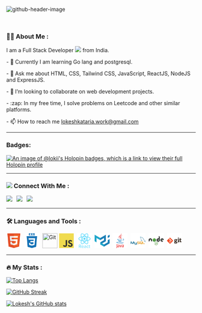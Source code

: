 ![github-header-image](https://github.com/Lok-ii/Lok-ii/assets/129180844/3dd25591-999d-4308-a848-a9bff63b05f5)

<img src="https://komarev.com/ghpvc/?username=lok-ii&style=flat-square&color=blue" alt=""/>


### :man_technologist: About Me :
<p>I am a Full Stack Developer <img src="https://media.giphy.com/media/WUlplcMpOCEmTGBtBW/giphy.gif" width="30"> from India.</p>
    <p>- 💬 Currently I am learning Go lang and postgresql.</p>
    <p>- 💬 Ask me about HTML, CSS, Tailwind CSS, JavaScript, ReactJS, NodeJS and ExpressJS.</p>
    <p>- 💞️ I’m looking to collaborate on web development projects.</p>  
    <p>- :zap: In my free time, I solve problems on Leetcode and other similar platforms.</p>
    <p>- 📫 How to reach me <a href="">lokeshkataria.work@gmail.com</a></p>    

---

### Badges:

[![An image of @lokii's Holopin badges, which is a link to view their full Holopin profile](https://holopin.me/lokii)](https://holopin.io/@lokii)

---

### <img width="20px" src="https://github.com/Lok-ii/Lok-ii/assets/129180844/a07f5fa3-c6c3-4974-8e5d-9a0a9a651cd2">  Connect With Me :


<a href="https://www.linkedin.com/in/lokesh--kataria"><img width="30px" src="https://raw.githubusercontent.com/rahuldkjain/github-profile-readme-generator/master/src/images/icons/Social/linked-in-alt.svg"></a>&ensp;
<a href="https://leetcode.com/Lok_/"><img width="30px" src="https://raw.githubusercontent.com/rahuldkjain/github-profile-readme-generator/master/src/images/icons/Social/leet-code.svg"></a>&ensp;
<a href="https://www.hackerrank.com/lokeshkataria_w1?hr_r=1"><img width="30px" src="https://raw.githubusercontent.com/rahuldkjain/github-profile-readme-generator/master/src/images/icons/Social/hackerrank.svg"></a>

---


### :hammer_and_wrench: Languages and Tools :

<div>
  <img src="https://github.com/devicons/devicon/blob/master/icons/html5/html5-original.svg" title="HTML5" alt="HTML" width="40" height="40"/>&nbsp;
  <img src="https://github.com/devicons/devicon/blob/master/icons/css3/css3-plain-wordmark.svg"  title="CSS3" alt="CSS" width="40" height="40"/>&nbsp;
  <img src="https://camo.githubusercontent.com/5734d0669fe22ce04a1cb989a156cd32c379875f6bca56d5210c9432824856d9/68747470733a2f2f7777772e766563746f726c6f676f2e7a6f6e652f6c6f676f732f7461696c77696e646373732f7461696c77696e646373732d69636f6e2e737667" title="Git" **alt="Git" width="40" height="40"/>
  <img src="https://github.com/devicons/devicon/blob/master/icons/javascript/javascript-original.svg" title="JavaScript" alt="JavaScript" width="40" height="40"/>&nbsp;
  <img src="https://github.com/devicons/devicon/blob/master/icons/react/react-original-wordmark.svg" title="React" alt="React" width="40" height="40"/>&nbsp;
  <img src="https://github.com/devicons/devicon/blob/master/icons/materialui/materialui-original.svg" title="Material UI" alt="Material UI" width="40" height="40"/>&nbsp;
  <img src="https://github.com/devicons/devicon/blob/master/icons/java/java-original-wordmark.svg" title="Java" alt="Java" width="40" height="40"/>&nbsp;
  <img src="https://github.com/devicons/devicon/blob/master/icons/mysql/mysql-original-wordmark.svg" title="MySQL"  alt="MySQL" width="40" height="40"/>&nbsp;
  <img src="https://github.com/devicons/devicon/blob/master/icons/nodejs/nodejs-original-wordmark.svg" title="NodeJS" alt="NodeJS" width="40" height="40"/>&nbsp;
  <img src="https://github.com/devicons/devicon/blob/master/icons/git/git-original-wordmark.svg" title="Git" **alt="Git" width="40" height="40"/>
</div>

---

### :fire: My Stats :

[![Top Langs](https://github-readme-stats.vercel.app/api/top-langs/?username=lok-ii&layout=compact&theme=vision-friendly-dark)](https://github.com/lok-ii/github-readme-stats)

[![GitHub Streak](http://github-readme-streak-stats.herokuapp.com?user=lok-ii&theme=dark&background=000000)](https://git.io/streak-stats)

[![Lokesh's GitHub stats](https://github-readme-stats.vercel.app/api?username=lok-ii)](https://github.com/lok-ii/github-readme-stats)



<!-- 
<img width="300px" height="250px" src="https://user-images.githubusercontent.com/74038190/212750672-2f3f2b50-c84f-4ed8-a60a-849ae69ff9df.gif">
 -->
